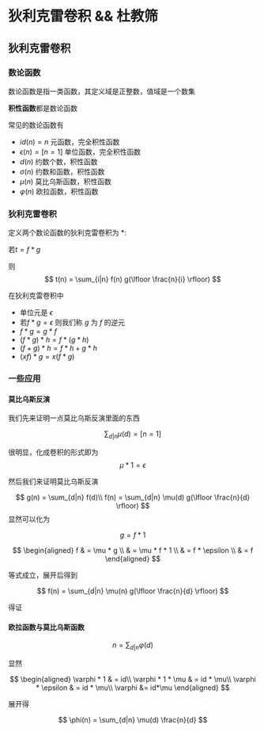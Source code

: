# 狄利克雷卷积 && 杜教筛

## 狄利克雷卷积

### 数论函数

数论函数是指一类函数，其定义域是正整数，值域是一个数集

**积性函数**都是数论函数

常见的数论函数有

- $id(n) = n$ 元函数，完全积性函数
- $\epsilon(n) = [n = 1]$ 单位函数，完全积性函数
- $d(n)$ 约数个数，积性函数
- $\sigma(n)$ 约数和函数，积性函数
- $\mu(n)$ 莫比乌斯函数，积性函数
- $\varphi(n)$ 欧拉函数，积性函数

 
### 狄利克雷卷积

定义两个数论函数的狄利克雷卷积为 $*$:

若$t = f * g$

则
$$
t(n) = \sum_{i|n} f(n) g(\lfloor \frac{n}{i} \rfloor)
$$

在狄利克雷卷积中
- 单位元是 $\epsilon$
- 若$f * g = \epsilon$ 则我们称 $g$ 为 $f$ 的逆元
- $f * g = g * f$
- $(f * g) * h = f * (g * h)$
- $(f + g) * h = f * h + g * h$
- $(xf) * g = x(f*g)$

### 一些应用

#### 莫比乌斯反演

我们先来证明一点莫比乌斯反演里面的东西

$$
\sum_{d|n} \mu(d) = [n = 1]
$$

很明显，化成卷积的形式即为
$$
\mu * 1 = \epsilon
$$

然后我们来证明莫比乌斯反演

$$
g(n) = \sum_{d|n} f(d)\\
f(n) = \sum_{d|n} \mu(d) g(\lfloor \frac{n}{d} \rfloor)
$$
显然可以化为

$$
g = f * 1 
$$

$$
\begin{aligned}
f & = \mu * g \\
  & = \mu * f * 1 \\
  & = f * \epsilon \\
  & = f
\end{aligned}
$$

等式成立，展开后得到

$$
f(n) = \sum_{d|n} \mu(n) g(\lfloor \frac{n}{d} \rfloor)
$$

得证

#### 欧拉函数与莫比乌斯函数

$$
n = \sum_{d|n} \varphi(d)
$$

显然

$$
\begin{aligned}
\varphi * 1 & = id\\
\varphi * 1 * \mu & = id * \mu\\
\varphi * \epsilon & = id * \mu\\
\varphi &= id*\mu
\end{aligned}
$$

展开得

$$
\phi(n) = \sum_{d|n} \mu(d) \frac{n}{d}
$$